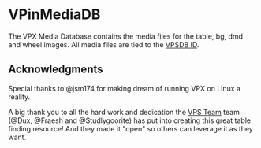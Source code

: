 # VPinMediaDB
The VPX Media Database contains the media files for the table, bg, dmd and wheel images.  All media files are tied to the [VPSDB ID](https://virtualpinballspreadsheet.github.io).

## Acknowledgments 

Special thanks to @jsm174 for making dream of running VPX on Linux a reality.  

A big thank you to all the hard work and dedication the [VPS Team](https://virtualpinballspreadsheet.github.io) team (@Dux, @Fraesh and @Studlygoorite) has put into creating this great table finding resource!  And they made it "open" so others can leverage it as they want.  
